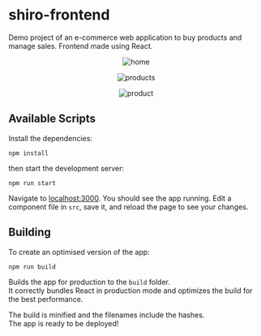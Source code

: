 # shiro-frontend

Demo project of an e-commerce web application to buy products and manage sales. Frontend made using React.

<p align="center">
  <img src="https://github.com/federicobaldini/shiro-frontend/blob/master/home.png" alt="home" />
</p>

<p align="center">
  <img src="https://github.com/federicobaldini/shiro-frontend/blob/master/products.png" alt="products" />
</p>

<p align="center">
  <img src="https://github.com/federicobaldini/shiro-frontend/blob/master/product.png" alt="product" />
</p>

## Available Scripts

Install the dependencies:

```
npm install
```

then start the development server:

```
npm run start
```

Navigate to [localhost:3000](http://localhost:3000). You should see the app running. Edit a component file in `src`, save it, and reload the page to see your changes.

## Building

To create an optimised version of the app:

```
npm run build
```

Builds the app for production to the `build` folder.<br />
It correctly bundles React in production mode and optimizes the build for the best performance.

The build is minified and the filenames include the hashes.<br />
The app is ready to be deployed!
